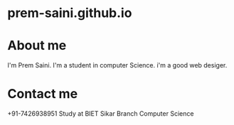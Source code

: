 # prem-saini.github.io


# About me
I'm Prem Saini.
I'm a student in computer Science.
i'm a good web desiger.



# Contact me
+91-7426938951
Study at 
BIET Sikar
Branch Computer Science
